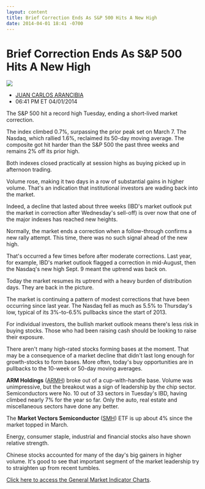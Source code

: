 ```yaml
---
layout: content
title: Brief Correction Ends As S&P 500 Hits A New High
date: 2014-04-01 18:41 -0700
---
```



Brief Correction Ends As S&P 500 Hits A New High
=================================================


![](https://www.investors.com/wp-content/uploads/ibd-migrated-images/MPv_140402_635319622111321544.png)

* [JUAN CARLOS ARANCIBIA](https://www.investors.com/author/arancibiaj/ "Posts by JUAN CARLOS ARANCIBIA")
* 06:41 PM ET 04/01/2014




The S&P 500 hit a record high Tuesday, ending a short-lived market correction.

  

The index climbed 0.7%, surpassing the prior peak set on March 7. The Nasdaq, which rallied 1.6%, reclaimed its 50-day moving average. The composite got hit harder than the S&P 500 the past three weeks and remains 2% off its prior high.

  

Both indexes closed practically at session highs as buying picked up in afternoon trading.

  

Volume rose, making it two days in a row of substantial gains in higher volume. That's an indication that institutional investors are wading back into the market.

  

Indeed, a decline that lasted about three weeks (IBD's market outlook put the market in correction after Wednesday's sell-off) is over now that one of the major indexes has reached new heights.

  

Normally, the market ends a correction when a follow-through confirms a new rally attempt. This time, there was no such signal ahead of the new high.

  

That's occurred a few times before after moderate corrections. Last year, for example, IBD's market outlook flagged a correction in mid-August, then the Nasdaq's new high Sept. 9 meant the uptrend was back on.

  

Today the market resumes its uptrend with a heavy burden of distribution days. They are back in the picture.

  

The market is continuing a pattern of modest corrections that have been occurring since last year. The Nasdaq fell as much as 5.5% to Thursday's low, typical of its 3%-to-6.5% pullbacks since the start of 2013.

  

For individual investors, the bullish market outlook means there's less risk in buying stocks. Those who had been raising cash should be looking to raise their exposure.

  

There aren't many high-rated stocks forming bases at the moment. That may be a consequence of a market decline that didn't last long enough for growth-stocks to form bases. More often, today's buy opportunities are in pullbacks to the 10-week or 50-day moving averages.

  

**ARM Holdings** ([ARMH](https://research.investors.com/quote.aspx?symbol=ARMH)) broke out of a cup-with-handle base. Volume was unimpressive, but the breakout was a sign of leadership by the chip sector. Semiconductors were No. 10 out of 33 sectors in Tuesday's IBD, having climbed nearly 7% for the year so far. Only the auto, real estate and miscellaneous sectors have done any better.

  

The **Market Vectors Semiconductor** ([SMH](https://research.investors.com/quote.aspx?symbol=SMH)) ETF is up about 4% since the market topped in March.

  

Energy, consumer staple, industrial and financial stocks also have shown relative strength.

  

Chinese stocks accounted for many of the day's big gainers in higher volume. It's good to see that important segment of the market leadership try to straighten up from recent tumbles.

  

[Click here to access the General Market Indicator Charts](https://www.investors.com/pdf/GMI_040214.pdf).




